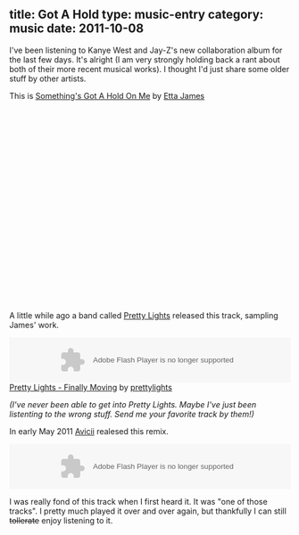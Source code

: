title: Got A Hold
type: music-entry
category: music
date: 2011-10-08
---
I've been listening to Kanye West and Jay-Z's new collaboration album for the last few days. It's alright (I am very strongly holding back a rant about both of their more recent musical works). I thought I'd just share some older stuff by other artists.

This is <u>Something's Got A Hold On Me</u> by <u>Etta James</u>

<object width="425" height="349"><param name="movie" value="http://www.youtube.com/v/hmexOmLyuVU?version=3&amp;hl=en_US&amp;rel=0"></param><param name="allowFullScreen" value="true"></param><param name="allowscriptaccess" value="always"></param><embed src="http://www.youtube.com/v/hmexOmLyuVU?version=3&amp;hl=en_US&amp;rel=0" type="application/x-shockwave-flash" width="425" height="349" allowscriptaccess="always" allowfullscreen="true"></embed></object>

A little while ago a band called <u>Pretty Lights</u> released this track, sampling James' work.

<object height="81" width="100%"> <param name="movie" value="http://player.soundcloud.com/player.swf?url=http%3A%2F%2Fapi.soundcloud.com%2Ftracks%2F15502462"></param> <param name="allowscriptaccess" value="always"></param> <embed allowscriptaccess="always" height="81" src="http://player.soundcloud.com/player.swf?url=http%3A%2F%2Fapi.soundcloud.com%2Ftracks%2F15502462" type="application/x-shockwave-flash" width="100%"></embed> </object>  <span><a
href="http://soundcloud.com/prettylights/pretty-lights-finally-moving">Pretty Lights - Finally Moving</a> by <a href="http://soundcloud.com/prettylights">prettylights</a></span>

_(I've never been able to get into Pretty Lights. Maybe I've just been listenting to the wrong stuff. Send me your favorite track by them!)_

In early May 2011 <u>Avicii</u> realesed this remix.

<object height="81" width="100%"> <param name="movie" value="http://player.soundcloud.com/player.swf?url=http%3A%2F%2Fapi.soundcloud.com%2Ftracks%2F14802432"></param> <param name="allowscriptaccess" value="always"></param> <embed allowscriptaccess="always" height="81" src="http://player.soundcloud.com/player.swf?url=http%3A%2F%2Fapi.soundcloud.com%2Ftracks%2F14802432" type="application/x-shockwave-flash" width="100%"></embed> </object>

I was really fond of this track when I first heard it. It was "one of those tracks". I pretty much played it over and over again, but thankfully I can still <strike>tollerate</strike> enjoy listening to it.
